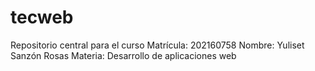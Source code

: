 # tecweb
Repositorio central para el curso
Matrícula: 202160758
Nombre: Yuliset Sanzón Rosas
Materia: Desarrollo de aplicaciones web
